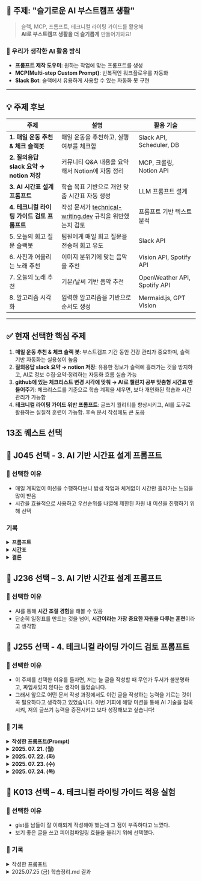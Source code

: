 ## 📌 주제: "슬기로운 AI 부스트캠프 생활"

> 슬랙, MCP, 프롬프트, 테크니컬 라이팅 가이드를 활용해  
> **AI로 부스트캠프 생활을 더 슬기롭게** 만들어가봐요!

### 🤔 우리가 생각한 AI 활용 방식

- **프롬프트 제작 도우미**: 원하는 작업에 맞는 프롬프트를 생성
- **MCP(Multi-step Custom Prompt)**: 반복적인 워크플로우를 자동화
- **Slack Bot**: 슬랙에서 유용하게 사용할 수 있는 자동화 봇 구현

---

## 💡 주제 후보

| 주제                                        | 설명                                                                                                 | 활용 기술                    |
| ------------------------------------------- | ---------------------------------------------------------------------------------------------------- | ---------------------------- |
| **1. 매일 운동 추천 & 체크 슬랙봇**         | 매일 운동을 추천하고, 실행 여부를 체크함                                                             | Slack API, Scheduler, DB     |
| **2. 질의응답 slack 요약 → notion 저장**    | 커뮤니티 Q&A 내용을 요약해서 Notion에 자동 정리                                                      | MCP, 크롤링, Notion API      |
| **3. AI 시간표 설계 프롬프트**              | 학습 목표 기반으로 개인 맞춤 시간표 자동 생성                                                        | LLM 프롬프트 설계            |
| **4. 테크니컬 라이팅 가이드 검토 프롬프트** | 작성 문서가 [technical-writing.dev](https://technical-writing.dev/index.html) 규칙을 위반했는지 검토 | 프롬프트 기반 텍스트 분석    |
| 5. 오늘의 회고 질문 슬랙봇                  | 팀원에게 매일 회고 질문을 전송해 회고 유도                                                           | Slack API                    |
| 6. 사진과 어울리는 노래 추천                | 이미지 분위기에 맞는 음악을 추천                                                                     | Vision API, Spotify API      |
| 7. 오늘의 노래 추천                         | 기분/날씨 기반 음악 추천                                                                             | OpenWeather API, Spotify API |
| 8. 알고리즘 시각화                          | 입력한 알고리즘을 기반으로 순서도 생성                                                               | Mermaid.js, GPT Vision       |

---

## ✅ 현재 선택한 핵심 주제

1. **매일 운동 추천 & 체크 슬랙 봇**: 부스트캠프 기간 동안 건강 관리가 중요하며, 슬랙 기반 자동화는 실용성이 높음
2. **질의응답 slack 요약 → notion 저장**: 유용한 정보가 슬랙에 흘러가는 것을 방지하고, AI로 정보 수집·요약·정리하는 자동화 흐름 실습 가능
3. **github에 있는 체크리스트 변경 시각에 맞춰 → AI로 챌린지 공부 맞춤형 시간표 만들어주기**: 체크리스트를 기준으로 학습 계획을 세우면, 보다 개인화된 학습과 시간 관리가 가능함
4. **테크니컬 라이팅 가이드 위반 프롬프트**: 글쓰기 퀄리티를 향상시키고, AI를 도구로 활용하는 실질적 훈련이 가능함. 후속 문서 작성에도 큰 도움

## 13조 퀘스트 선택

## 📅 J045 선택 - 3. AI 기반 시간표 설계 프롬프트

### 📌 선택한 이유

- 매일 계획없이 미션을 수행하다보니 밤샘 작업과 체계없이 시간만 흘러가는 느낌을 많이 받음
- 시간을 효율적으로 사용하고 우선순위를 나열해 제한된 자원 내 미션을 진행하기 위해 선택

### 기록

<details>

<summary><strong>프롬프트</strong></summary>
💬 너는 미션 매니저야. 내가 공부해야 할 키워드와 구현해야 할 사항을 알려주면 그걸 토대로 시간표 목록을 짜줘. 12~14시는 설계,14~19시는 구현이야. 이걸 참고해서 만들어줘

💬 근데 구현만 하는게 아니라 구현하기 위해 학습 시간을 가져야 해. 그러니 받은 키워드를 어떻게 학습해야 하는지를 고려해서 시간표를 만들어줘. 근데 반드시 모든 해야 하는 행동들에 대해 우선순위를 매겨서 어느 한 쪽에 시간을 쏟게 만들지 말아줘. 그리고 내가 너가 보내준 시간표를 토대로 행동했을 때 길에서 벗어나지 않게 해줘

💬 객체지향 프로그래밍,다형성,클래스, 보드게임 구현

</details>

<details>
<summary><strong>시간표</strong></summary>

- 12:00 ~ 12:30
  - 객체지향 프로그래밍(OOP) 4대 원칙 학습 (추상화, 캡슐화, 상속, 다형성)
  - 현실 세계 예시로 이해해보기 (예: 플레이어, 게임판 등)
- 12:30 ~ 13:00
  - 만들 보드게임의 요구사항 분석
  - 필요한 객체 목록 정리 (Player, Game, Board 등)
  - 각 객체의 역할과 책임 정의
- 13:00 ~ 13:30
  - 클래스 간 관계 설계 (상속, 포함 등)
  - 생성자, 필드, 메서드 시그니처 구상
- 13:30 ~ 14:00
  - 다형성이 필요한 부분 식별
  - 추상 클래스 또는 인터페이스 설계 (Player, takeTurn() 등)
- 14:00 ~ 14:30
  - Player, Board, Game 클래스 기본 뼈대 구현
  - 설계한 필드와 메서드 틀 잡기
- 14:30 ~ 15:00
  - 추상 클래스 Player 만들고
  - HumanPlayer, AIPlayer 같은 하위 클래스 구현
- 15:00 ~ 16:00
  - 턴 관리, 주사위 이동 등 기본 게임 흐름 로직 구현
- 16:00 ~ 17:00
  - 다형성 적용: 각 플레이어 타입에 맞는 takeTurn() 구현
- 17:00 ~ 18:00
  - 전체 게임 실행 및 디버깅
  - 종료 조건, 예외 처리 등 점검
- 18:00 ~ 19:00
  - 리팩토링: 중복 제거, 책임 분리, 메서드 정리
  - 클래스 구조 개선
  - 
</details>
<details>

<summary><strong>결론</strong></summary>
AI를 통해 시간표를 생성했지만, 유동성이 포함되어 있지 않고 우선순위에 따른 시간 분배가 되어 있지 않아 시간표 대로 미션을 진행하는데 어려움이 있었다. 이후 미션을 진행에 집중하느라 시간표를 더이상 생성하지 않았는데 같은 미션을 진행한 J236님께선 시간별로 나눈게 아닌 작업 별 소요 시간을 분배하는 식으로 시간표를 만드신걸 보고 이러한 방향이 실천하는데 있어 가능성이 높을 것 같다!

</details>

## 📅 J236 선택 – 3. AI 기반 시간표 설계 프롬프트

### 📌 선택한 이유

- AI를 통해 **시간 조절 경험**을 해볼 수 있음
- 단순히 일정표를 만드는 것을 넘어, **시간이라는 가장 중요한 자원을 다루는 훈련**이라고 생각함

## 📅 J255 선택 - 4. 테크니컬 라이팅 가이드 검토 프롬프트

### 📌 선택한 이유

- 이 주제를 선택한 이유를 들자면, 저는 늘 글을 작성할 때 무언가 두서가 불분명하고, 짜임새있지 않다는 생각이 들었습니다.
- 그래서 앞으로 어떤 문서 작성 과정에서도 이런 글을 작성하는 능력을 기르는 것이 꼭 필요하다고 생각하고 있었습니다. 이번 기회에 해당 미션을 통해 AI 기술을 접목시켜, 저의 글쓰기 능력을 증진시키고 보다 성장해보고 싶습니다!

### 📒 기록

<details>

<summary><strong>작성한 프롬프트(Prompt)</strong></summary>

#### 프롬프트 마크다운(Markdown)

```
아래 테크니컬 라이팅 원칙을 기준으로 내가 작성한 문서를 점검해줘.

1. 명확성 (Clear): 오해 없이 바로 이해할 수 있는지, 용어나 표현이 혼란스럽지 않은지.
2. 간결성 (Concise): 불필요하거나 중복된 문장이 없는지, 핵심만 전달하는지.
3. 자연스러움 (Casual): 실제 말하는 것처럼 자연스럽고 딱딱하지 않은지.
4. 존중과 신뢰 (Respect): 독자를 위하는 톤앤매너인지, 강요하거나 무시하는 표현은 없는지.
5. 공감과 감정 (Emotional): 독자의 상황과 감정을 고려했는지.

또한 아래 8가지 글쓰기 실천 원칙도 점검해줘.

- Predictable hint: 사용자가 다음 흐름을 예측할 수 있도록 했는가?
- Weed cutting: 의미 없는 단어나 군더더기를 제거했는가?
- Remove empty sentences: 내용 없는 문장을 줄였는가?
- Focus on key message: 핵심 메시지가 잘 드러나는가?
- Easy to speak: 말하듯 자연스럽게 읽히는가?
- Suggest over force: 강요하는 표현보다 제안하는 방식인가?
- Universal words: 누구나 쉽게 이해할 수 있는 단어를 썼는가?
- Find hidden emotion: 사용자 감정에 대한 고려가 담겼는가?

또한 아래 원칙들도 점검해줘.

- 모르거나 불확실한 정보는 추측하지 말고 '모르겠습니다' 라고 답변해줘.
- 창작된 내용이나 근거가 없는 정보는 절대 포함하지 마.
- 공식 문서, 뉴스, 논문 등 출처가 명확한 정보만 제공해줘.
- 복잡한 내용은 단계별로 순서 있게 작성해줘.

[작성한 문서 시작]
---

---
[작성한 문서 끝]

항목별로 개선이 필요한 부분이 있다면 구체적인 문장과 함께 어떻게 고치면 좋을지에 대해서도 알려줘.
```

</details>

<details>

<summary><strong>2025. 07. 21. (월)</strong></summary>

#### 기존 내용

- [Gist Link](https://gist.github.com/letscoding2472/77df9b57a01c505c249ef2c11d3b0d81)

#### 답변 내용

아주 좋은 테크니컬 문서입니다. 전체적으로 명확하고 친절하며, 구조화도 잘 되어 있어 독자가 빠르게 개념을 파악할 수 있도록 구성되어 있습니다. 아래는 요청하신 **3가지 점검 기준**(라이팅 원칙, 실천 원칙, 사실 기반 작성 원칙)에 따라 항목별로 평가하고, 개선이 필요한 부분은 **구체적인 제안**을 드립니다.

---

## ✅ \[1] 테크니컬 라이팅 5대 원칙 평가

| 원칙            | 평가    | 피드백 및 예시                                                                                                                                                                                      |
| --------------- | ------- | --------------------------------------------------------------------------------------------------------------------------------------------------------------------------------------------------- |
| **명확성**      | 🟢 우수 | 대부분 문장이 명확하며 기술 용어도 잘 정의되어 있습니다. 다만 `"사용자 명령 처리 → 종료 여부 확인 → AI 공격"` 같은 문장은 구체적인 흐름이 조금 더 자연스럽게 설명될 수 있습니다. → 제안: 아래 참고. |
| **간결성**      | 🟡 보통 | 전체적으로 잘 정리되어 있으나, 일부 중복 표현 및 문장 길이 조정이 필요합니다. 예: `"게임 클래스 Game 구현"` → 클래스 이름 중복.                                                                     |
| **자연스러움**  | 🟢 우수 | 말하듯이 부드럽게 작성되어 읽기 편합니다. 일부 문장은 어투만 살짝 다듬으면 더욱 좋아질 수 있습니다.                                                                                                 |
| **존중과 신뢰** | 🟢 우수 | 친절하고 안내적인 톤이 잘 유지되어 있습니다. 사용자에게 부담을 주는 표현이 없습니다.                                                                                                                |
| **공감과 감정** | 🟢 우수 | 사용자의 입장에서 설명 순서를 잡고 있으며, `"추후 리팩토링 이후..."` 등의 예측 언급도 공감이 느껴집니다.                                                                                            |

---

## ✅ \[2] 글쓰기 실천 원칙 8가지

| 실천 원칙                  | 평가              | 개선 포인트                                                                                                                                  |
| -------------------------- | ----------------- | -------------------------------------------------------------------------------------------------------------------------------------------- |
| **Predictable hint**       | 🟢 좋음           | 전체 흐름이 잘 짜여 있어 다음 내용을 예측하기 쉽습니다.                                                                                      |
| **Weed cutting**           | 🟡 일부 개선 필요 | `"게임 클래스 Game 구현"` 같은 중복 표현, `"이 파일은 다음과 같은 모듈들을 import 하여 사용합니다"` 같은 군더더기 문장을 정리할 수 있습니다. |
| **Remove empty sentences** | 🟢 좋음           | 비어 있는 문장은 거의 없습니다.                                                                                                              |
| **Focus on key message**   | 🟢 좋음           | 메서드, 역할, 흐름 등 핵심 메시지가 잘 전달됩니다.                                                                                           |
| **Easy to speak**          | 🟢 자연스러움     | 읽는 느낌도 자연스럽고 쉽게 말하듯 읽힙니다.                                                                                                 |
| **Suggest over force**     | 🟢 좋음           | `~할 수 있습니다`, `입력 시`, `설명하겠습니다` 등 제안 형태가 잘 사용되고 있습니다.                                                          |
| **Universal words**        | 🟢 좋음           | 어려운 용어나 은어 없이 쉬운 단어가 주로 사용되었습니다.                                                                                     |
| **Find hidden emotion**    | 🟢 좋음           | `"추후 설명을 추가하겠습니다"` 같은 언급은 배려의 표현으로 사용자 감정을 고려한 흔적입니다.                                                  |

---

## ✅ \[3] 정확성과 신뢰 원칙

| 원칙                       | 평가         | 개선 제안                                                                                                                                              |
| -------------------------- | ------------ | ------------------------------------------------------------------------------------------------------------------------------------------------------ |
| **모르면 모른다고 말하기** | 🟢 해당 없음 | 이 문서에는 불확실한 정보를 추측하는 표현이 없습니다.                                                                                                  |
| **창작된 내용 배제**       | 🟢 양호      | 기술 설명은 코드 기반으로 정확하게 작성되어 있습니다.                                                                                                  |
| **출처 기반 작성**         | 🟢 적절      | 코드에 대한 설명이므로 출처 필요 없음. 다만, 추후 외부 API 등 설명 시는 문서 참조 권장.                                                                |
| **단계적 설명**            | 🟡 개선 여지 | `play()` 메서드 설명 부분에서 흐름이 `"→"` 기호로 압축되어 있어, 실제 초심자 입장에서는 좀 더 단계적으로 나열하면 더 좋을 수 있습니다. 아래 예시 참고. |

---

## 📌 세부 개선 제안 (문장 중심)

### 1. 중복 표현 제거 (간결성 개선)

**원문**:

> 게임 클래스 Game 구현

**개선안**:

> Game 클래스 구현
> (클래스 이름이 이미 ‘Game’이므로 중복 제거)

---

### 2. 더 자연스러운 흐름의 문장 제안

**원문**:

> 한 턴은 사용자 명령 처리 → 종료 여부 확인 → AI 공격 → 종료 여부 확인 순서로 구성됩니다.

**개선안**:

> 한 턴은 사용자의 명령을 처리하고, 게임 종료 여부를 확인한 뒤, AI의 공격과 종료 여부 확인까지 이어지는 흐름으로 구성됩니다.
> (말하듯 자연스럽게 재구성)

---

### 3. 문장 간결화 (weed cutting)

**원문**:

> 이 파일은 다음과 같은 모듈들을 import 하여 사용합니다.

**개선안**:

> 이 파일은 다음 모듈들을 사용합니다.
> (자연스럽고 짧게 정리)

---

### 4. 사용자 감정에 더 다가가는 표현 추가

**원문**:

> 추후 리팩토링 이후에 각 파일에 대해서도 설명을 추가하겠습니다.

**개선안**:

> 현재 일부 파일은 리팩토링 중이라 설명이 부족할 수 있습니다. 이후 더 자세한 내용을 추가해드릴게요.
> (‘설명 부족할 수 있음’에 대한 사전 공감 표시)

---

### 5. 더 쉬운 단어 선택

**원문**:

> `사용자는 다음 형식으로 명령어를 입력할 수 있습니다`

**개선안**:

> 명령어는 이렇게 입력하면 됩니다
> (형식적 문장을 말하듯 부드럽게 바꾸는 예)

---

## 🧾 요약 제안

### 🔧 수정이 권장되는 주요 항목 요약:

- 중복 표현 제거 (`게임 클래스 Game 구현` → `Game 클래스 구현`)
- 군더더기 제거 (`import 하여 사용합니다` → `사용합니다`)
- 문장 더 말하듯 자연스럽게 (`→` 나열 대신 문장 연결)
- 감정적 고려 표현 강화 (`부족할 수 있습니다`, `추가해드릴게요`)
- 명령조 표현 줄이기 (`입력할 수 있습니다` → `입력하면 됩니다`)

---

## ✅ 전체 총평

현재 작성하신 문서는 **구조가 뛰어나고**, **기술 내용을 초보자도 이해할 수 있을 만큼 잘 설명**하고 있으며, **사용자 관점의 배려도 느껴지는 좋은 문서**입니다. 다듬으면 바로 배포 가능한 수준입니다.

다만 일부 표현을 더 간결하고 자연스럽게 다듬는다면 훨씬 더 매끄러운 글이 됩니다. 위 제안들을 반영해 다듬으면 더욱 읽기 좋은 테크니컬 문서가 될 것입니다. 필요하다면 제가 직접 수정 버전으로 리라이팅도 도와드릴 수 있습니다!

</details>

<details>

<summary><strong>2025. 07. 22. (화)</strong></summary>

#### 기존 내용

- [Gist Link](https://gist.github.com/letscoding2472/fe4827614e352af1095c7c3ec3944d00)

#### 답변 내용

당신이 작성한 문서는 전체적으로 명확하고 구조화도 잘 되어 있습니다. 그러나 테크니컬 라이팅의 기준과 8가지 실천 원칙에 따라 더 개선할 수 있는 부분도 분명히 있습니다. 아래에 각 항목별 점검 결과와 함께 구체적인 개선 제안도 드립니다.

---

## ✅ **1. 테크니컬 라이팅 원칙 점검**

| 원칙                        | 평가                | 설명 및 제안                                                                                                                                                                                                                                                      |
| --------------------------- | ------------------- | ----------------------------------------------------------------------------------------------------------------------------------------------------------------------------------------------------------------------------------------------------------------- |
| **명확성 (Clear)**          | 👍 대부분 명확      | 다만 `파일 및 디렉토리는 각각 다음과 같은 속성을 가짐:` 이후 설명이 누락되어 있어, 예시와의 연결이 다소 뜬금없이 느껴질 수 있습니다. 예: <br> **개선 제안:** “예를 들어, 파일은 이름, 크기, 인코딩, 내용 등을 포함하고 있습니다.” 같은 연결 문장을 추가해 주세요. |
| **간결성 (Concise)**        | 👍 우수             | 군더더기 없이 필요한 정보만 정리되어 있습니다. 단, 일부 중복 제거 가능. 예: `"파일 및 디렉토리는 각각 다음과 같은 속성을 가짐:"` → "파일과 디렉토리의 주요 속성은 다음과 같습니다."                                                                               |
| **자연스러움 (Casual)**     | ⚠️ 다소 기술 문서적 | 문장 톤이 전반적으로 딱딱합니다. 설명부에 한두 문장 정도 말하듯 톤을 추가해주면 더 친근해질 수 있습니다. 예: `"디렉토리 구조 예시"` 앞에 `"아래는 실제 예시입니다."` 같은 문장을 추가.                                                                            |
| **존중과 신뢰 (Respect)**   | 👍 있음             | 강요하거나 위협적인 표현 없이 정보 제공에 집중되어 있습니다.                                                                                                                                                                                                      |
| **공감과 감정 (Emotional)** | ⚠️ 부족             | 문서 자체가 기술 설명 위주라 공감 요소는 거의 없습니다. 예를 들어 CLI 명령어 부분에 `"간단한 명령어로 디렉토리와 파일을 만들 수 있어요!"` 같은 안내 문장을 덧붙이면 초보 사용자 입장에서 부담이 줄어듭니다.                                                       |

---

## ✅ **2. 8가지 글쓰기 실천 원칙 점검**

| 원칙                       | 평가                           | 설명 및 제안                                                                                                                                                                              |
| -------------------------- | ------------------------------ | ----------------------------------------------------------------------------------------------------------------------------------------------------------------------------------------- |
| **Predictable hint**       | 👍 잘 유도됨                   | 구성 요소, 저장 포맷, 메서드 등 흐름이 예측 가능하게 정리됨.                                                                                                                              |
| **Weed cutting**           | 👍 잘 정리됨                   | 의미 없는 표현은 보이지 않음. 다만 `"디렉토리 구조 예시"` 아래 JSON이 예제인지 설명인지 명확하지 않음 → `예시:`를 강조하거나 `"이 구조는 JSON 포맷으로 저장됩니다.”` 같은 안내 추가 추천. |
| **Remove empty sentences** | 👍 불필요한 문장 없음          | 간결하게 핵심 전달됨.                                                                                                                                                                     |
| **Focus on key message**   | 👍 좋음                        | 문단별로 목적이 명확히 드러남.                                                                                                                                                            |
| **Easy to speak**          | ⚠️ 일부 개선 여지              | `"구조 내 파일들 추출"` 같은 표현은 다소 기계적 → `"전체 구조에서 파일들을 모아 반환합니다"`처럼 부드럽게 바꾸면 좋음.                                                                    |
| **Suggest over force**     | 👍 해당 없음                   | 강요하는 문장은 없음.                                                                                                                                                                     |
| **Universal words**        | ⚠️ 일부 용어는 초심자에게 생소 | `"호스트로 저장"`, `"마운트"`, `"메타데이터"` 같은 용어는 초보자에게 설명 필요. 하단에 짧게 용어 설명 또는 툴팁 표기 추천.                                                                |
| **Find hidden emotion**    | ⚠️ 공감 부족                   | 감정적 고려는 거의 없음. `"npm install"` 같은 실행 예시에 `"처음 실행하시는 분은 이 명령어부터 시작해 주세요."` 같은 안내가 들어가면 친절함이 더해짐.                                     |

---

## ✅ **3. 기타 원칙 점검**

| 원칙                                        | 평가                            | 설명                                                                                                                                                      |
| ------------------------------------------- | ------------------------------- | --------------------------------------------------------------------------------------------------------------------------------------------------------- |
| **모르거나 불확실한 정보는 추측하지 말 것** | ✅ 해당 없음                    |                                                                                                                                                           |
| **근거 없는 창작 금지**                     | ✅ 모든 내용이 코드 기반 정보   |                                                                                                                                                           |
| **출처가 명확한 정보만 제공**               | ✅ 자체 코드 기준 설명으로 충실 |                                                                                                                                                           |
| **복잡한 내용은 단계별로**                  | ⚠️ 일부 요약 설명 없음          | 예: `#save()` 등 메서드는 함수명만 있고 동작 설명이 너무 간단함. 한 줄짜리 설명이라도 `"파일 구조를 JSON 형태로 직렬화하여 저장합니다.”` 정도는 추가 추천 |

---

## ✨ 구체적인 개선 제안 예시

### 기존 문장:

> `파일 및 디렉토리는 각각 다음과 같은 속성을 가짐:`

### 개선안:

> `파일과 디렉토리는 이름, 크기, 인코딩 등의 속성을 가지고 있으며, 이 정보는 JSON 구조로 저장됩니다.`

---

### 기존 메서드 요약 (간단 설명만 있음):

> `#save()`: 파일, 디렉토리, 메타데이터 저장

### 개선안:

> `#save()`: 현재 메모리 상의 디렉토리 구조와 파일 내용을 JSON 형태로 저장 파일(`.dat`, `.dir`, `.info`)에 기록합니다.

---

### 기존 CLI 명령어 소개:

> `read <path>`: 파일 내용 출력

### 개선안:

> `read <path>`: 해당 경로의 파일을 읽어 내용을 출력합니다. 텍스트 파일의 경우 콘솔에 그대로 표시됩니다.

---

### 기존 실행 명령어 섹션:

> `> npm install`

### 개선안:

````md
```bash
# 필요한 모듈 설치 (최초 1회)
npm install

# 가상 파일 시스템 실행
npm start

# 테스트 실행
npm test
```
````

```

---

## 🧾 최종 요약

| 평가 항목 | 상태 | 메모 |
|-----------|------|------|
| 명확성 | 👍 | 예시 연결 문장 보완 필요 |
| 간결성 | 👍 | 군더더기 거의 없음 |
| 자연스러움 | ⚠️ | 일부 문장은 부드러운 말투로 개선 가능 |
| 존중과 신뢰 | 👍 | 강요 없이 정보 중심 |
| 공감과 감정 | ⚠️ | 초보자 시선에서 약간의 설명 보완 필요 |
| 예측 가능 흐름 | 👍 | 전체 구조와 순서 좋음 |
| 군더더기 제거 | 👍 | 불필요 표현 없음 |
| 빈 문장 제거 | 👍 | 문장마다 정보 있음 |
| 핵심 메시지 | 👍 | 파트별로 잘 정리 |
| 말하듯 읽히는가 | ⚠️ | 자연스러운 문장 몇 개 보완 필요 |
| 강요 대신 제안 | 👍 | 강요하는 문장 없음 |
| 쉬운 단어 사용 | ⚠️ | 일부 기술 용어 보완 필요 |
| 감정 고려 | ⚠️ | 사용자 배려 톤 추가 추천 |

---
```

</details>

<details>

<summary><strong>2025. 07. 23. (수)</strong></summary>

#### 기존 내용

- [Gist Link](https://gist.github.com/letscoding2472/4d9a32563902905c1a1a5a6728491966)

#### 답변 내용

아래는 작성하신 문서를 기반으로, 제시하신 **테크니컬 라이팅 원칙 5가지**와 **글쓰기 실천 원칙 8가지**, 그리고 **추가 명시된 작성 원칙들**에 따라 전반적인 점검과 개선 제안입니다.

---

## ✅ 1. 테크니컬 라이팅 5원칙 평가

### ① 명확성 (Clear) ✅

- **강점**: 구현 목적, 자료구조의 동작 방식, 입출력 예시가 명확하게 잘 설명되어 있음. 함수명도 실제 코드 그대로 명시되어 있어서 이해하기 쉬움.
- **개선 제안**:

  - `그래프 다이어그램(Graph Diagram)`은 시각자료로 좋은 시도지만, 캡션이나 간단한 설명이 없어 초심자는 맥락을 이해하기 어려울 수 있습니다.

    > 💡 개선안: “아래 다이어그램은 append 시 LinkedList 구조가 어떻게 변형되는지를 시각적으로 보여줍니다.”처럼 목적을 간단히 서술.

---

### ② 간결성 (Concise) ⚠️

- **강점**: 대부분 핵심 정보만 잘 추려서 작성됨.
- **개선 제안**:

  - 다소 **중복적인 표현**이 여러 곳에서 발견됩니다.

    - 예:

      > "createBook(...) - 새 책 객체 생성 - 책의 메타데이터를 담는 단순 객체"
      > → `"새 책 객체 생성 (책의 메타데이터를 담는 단순 객체)"` 로 통합 가능.

  - `"입력"` - `"출력"` 포맷 반복은 좋지만, \*\*불필요한 말머리 나열(ex: “입력 - books (LinkedList) - 기본값: 새로운 LinkedList”)\*\*는 줄여도 의미가 흐려지지 않음.

    > 💡 개선안: `"books: LinkedList (기본값: 새로운 LinkedList)"` 식으로 한 줄 요약 가능.

---

### ③ 자연스러움 (Casual) ⚠️

- **관찰**: 설명 대부분이 기술적 설명문 형태라 **말하듯 자연스럽다기보단 문서 중심의 딱딱한 표현**이 주를 이룸.
- **개선 제안**:

  - 예:

    > "해당 위치에 새로운 노드 삽입 → 이후 노드는 그대로 연결"
    > → `"새 노드를 그 위치에 끼워 넣고, 뒤쪽 노드는 그대로 이어집니다"`처럼 구어체에 가깝게 표현 가능.

  - `"즉,"`, `"당연히"`, `"물론"` 같은 표현은 구어체에 가까우나, 기술 문서에서는 지나치게 설명적으로 보일 수 있습니다. 자연스러우면서도 약간 더 객관적으로 다듬으면 좋습니다.

    > 💡 예: `"즉, 해당 대여자(lenter)가 이미 대여하지 않았을 것"` → `"이때, 사용자는 같은 책을 중복 대여할 수 없습니다."`

---

### ④ 존중과 신뢰 (Respect) ✅

- **강점**: 전체적으로 **독자의 시점을 고려하며 강요나 무시하는 표현 없이** 설명하고 있음. 특히 함수 사용법을 명확히 안내하며, 독자가 구현 과정을 신뢰할 수 있도록 상세한 예시를 제공.
- **개선점** 없음.

---

### ⑤ 공감과 감정 (Emotional) ⚠️

- **관찰**: 대부분의 설명이 기술적이고 구조적이지만, **사용자가 왜 이런 설계를 쓰는지**, 혹은 **사용자가 겪을 수 있는 혼란**에 대해 감정적으로 공감하는 문장은 거의 없음.
- **개선 제안**:

  - 예:

    > "부수 작용(Side Effect) 가 발생하지 않기에, 테스트(Test), 디버깅(Debugging) 에 매우 용이한 구조입니다."
    > → `"함수가 외부 상태를 바꾸지 않기 때문에, 디버깅할 때 예기치 못한 문제로 당황할 일이 줄어듭니다."`처럼 사용자 경험에 감정을 얹을 수 있음.

---

## ✅ 2. 글쓰기 실천 8원칙 평가

### ✅ Predictable hint

- 섹션 제목이 기능에 따라 잘 정리되어 있고, 함수 이름도 그 기능을 암시하여 사용자가 흐름을 따라가기 쉬움.

---

### ⚠️ Weed cutting

- 일부 구문은 의미는 있으나 간결하게 다듬을 수 있음.

  - 예: `"책 목록을 순회하며 콜백 함수 실행"` → `"책 목록마다 콜백을 실행"` 또는 `"모든 책에 대해 콜백 수행"`.

---

### ✅ Remove empty sentences

- 불필요한 문장은 거의 없음. 다만 일부 설명이 의미가 겹쳐 **통합 가능**한 경우가 있음.

---

### ⚠️ Focus on key message

- 핵심 메시지가 분명하지만, 강조가 부족함.

  - 예: `"Opened Hashing 구조로 HashMap 데이터 구조를 구현하기로 결정했습니다."`
    → **왜 Opened Hashing인가?** 라는 이유가 짧게라도 담기면 더 설득력 있음.

    > 💡 개선안: `"값 충돌 시에도 체이닝으로 유연하게 처리할 수 있기 때문에 Opened Hashing을 선택했습니다."`

---

### ⚠️ Easy to speak

- 문장이 서술형 문어체 중심이라 실제 말하듯 자연스럽지 않음.

  - 개선 예: `"값이 채워질수록 계속해서 Depth 가 깊어지는 구조라서..."` → `"값이 많아질수록 구조가 깊어지고..."`

---

### ✅ Suggest over force

- 전체적으로 강요 없이 제안의 형태로 작성되어 있음.

---

### ✅ Universal words

- 고급 용어는 필요한 경우에만 쓰이며, 보충 설명도 대부분 동반함.

---

### ⚠️ Find hidden emotion

- 설계 이유는 잘 드러나지만, 사용자의 **심리적 니즈**(불안, 실수 방지, 효율 추구 등)에 공감하는 문장은 부족함.

  - 예: `"불변성을 유지합니다 → 따라서 원본을 훼손할 걱정 없이 데이터를 다룰 수 있습니다."` 같은 문장이 감정에 반응하는 설명이 될 수 있음.

---

## ✅ 3. 명시된 작성 원칙 점검

| 항목                                   | 점검 결과                           |
| -------------------------------------- | ----------------------------------- |
| ❓ 모르는 건 "모르겠습니다"라고 썼는가 | ✅ 관련 없음                        |
| 🚫 근거 없는 추측은 배제했는가         | ✅ 모두 구현 기반 설명              |
| 📚 출처 기반 정보인가                  | ✅ 자체 코드 기준 설명              |
| 🔢 단계적으로 구성했는가               | ✅ 구조 및 예시가 체계적으로 나열됨 |

---

## ✍️ 전반적인 개선 제안 요약

| 항목             | 예시                                                       | 개선 제안                                            |
| ---------------- | ---------------------------------------------------------- | ---------------------------------------------------- |
| 중복 표현        | `"책 객체 생성 - 책의 메타데이터를 담는 단순 객체"`        | 한 줄 요약 or 병합                                   |
| 문어체 표현      | `"값이 채워질수록 계속해서 Depth 가 깊어지는 구조라서..."` | `"값이 많아질수록 구조가 깊어져서..."`               |
| 감정적 공감 부족 | `"Side Effect 가 발생하지 않기에 테스트에 용이"`           | `"예상치 못한 변화로 디버깅에 헤매지 않아도 됩니다"` |
| 설명 누락        | `"Opened Hashing 구조로 구현"`                             | 선택 이유 간단히 명시                                |

</details>

<details>

<summary><strong>2025. 07. 24. (목)</strong></summary>

#### 기존 내용

- [Gist Link](https://gist.github.com/letscoding2472/78167284445f6aed4f0c393239c83d2c)

#### 답변 내용

아래는 사용자가 작성한 문서에 대해 각 기준에 따라 점검한 상세 피드백입니다. 전체적으로 정보 전달은 명확하고 구조도 좋지만, 일부 문장 표현이나 톤에서 개선할 수 있는 여지가 보입니다.

---

## ✅ **테크니컬 라이팅 5대 원칙 기준 평가**

### 1. **명확성 (Clear)**

**👍 잘된 점**

- "Atomics 사용 (동기화된 증가)" vs "Atomics 미사용 (비동기적 증가)"처럼 비교 구도가 명확합니다.
- 각 단계의 로직이 구체적이고 순차적으로 설명되어 있습니다.

**🔧 개선 제안**

- `"주기적으로 로깅 및 sleep() 처리 삽입"` → sleep이라는 함수가 직접 구현한 것인지, Node.js의 타이머를 말하는 건지 애매합니다.
  **→ 수정 제안**: `"주기적으로 로그를 출력하고, setTimeout을 사용해 일시 정지하여 스케줄링 간섭(Interrupt)을 유도"`
- `"상태 보고"` → 구체성이 떨어집니다. 어떤 상태를 보고하는지 한 문장 추가해도 좋습니다.
  **→ 수정 제안**: `"작업 완료 여부를 Main Thread로 전달"`

---

### 2. **간결성 (Concise)**

**👍 잘된 점**

- 군더더기 없이 핵심 중심으로 작성되어 있습니다.
- 리스트 형태로 정보를 분리해 가독성도 좋습니다.

**🔧 개선 제안**

- `"모든 handler 는 반드시 emitter 를 통해 호출"` → "모든 handler는 emitter를 통해서만 호출됨" 등으로 축약 가능합니다.
  **→ 수정 제안**: `"모든 handler는 emitter를 통해서만 실행됩니다."`
- `"3가지 전송 방식"` 아래의 항목들도 bullet만 달고 짧게 지나가서, 의미 파악이 어려울 수 있습니다. 각각 한 줄씩 덧붙이는 게 낫습니다.
  예:

  ```md
  - sync: 이벤트가 즉시 실행됨
  - async: 이벤트가 비동기로 실행되며 완료 상태를 알려주는 `isCompleted` 플래그 포함
  - delay: 지정된 시간(ms) 후에 이벤트가 실행됨
  ```

---

### 3. **자연스러움 (Casual)**

**👍 잘된 점**

- 너무 딱딱하지 않고 간결하게 설명되어 있습니다.
- 명령어 부분도 마크다운으로 자연스럽게 표현됨.

**🔧 개선 제안**

- `"전달받은 isUsingAtomics 여부에 따라 다음 로직 분기"` → 말투가 조금 딱딱합니다.
  **→ 수정 제안**: `"isUsingAtomics 값에 따라 동작 방식이 달라집니다."`
- `"Race Condition 발생"` → 이 말 자체는 정확하지만, 너무 선언적이라 약간 설명을 곁들이면 좋습니다.
  **→ 수정 제안**: `"여러 스레드가 동시에 값을 수정하면서 Race Condition이 발생할 수 있습니다."`

---

### 4. **존중과 신뢰 (Respect)**

**👍 잘된 점**

- 명령이나 강요 없이 정보 중심적으로 잘 전달되어 있습니다.
- 사용법도 깔끔하게 정리되어 있어 친절한 인상을 줍니다.

**🔧 개선 제안 없음**
→ 이 기준은 잘 충족하고 있습니다.

---

### 5. **공감과 감정 (Emotional)**

**🔧 개선 여지 있음**

- 독자의 시행착오나 궁금증을 미리 고려한 배려가 살짝 부족합니다.
- 예를 들어 `"Atomics 사용"` 파트에서 **왜** 사용하는지를 설명하는 한 문장이 있으면 공감 요소가 보완됩니다.
  **→ 수정 제안**: `"Race Condition을 방지하기 위해 Atomics를 사용합니다. 이는 멀티스레드 환경에서 안정적인 값 증가를 보장합니다."`

---

## ✍️ **글쓰기 실천 원칙 기준 평가**

### ✅ 잘 적용된 원칙

- **Weed cutting**, **Remove empty sentences**: 군더더기 없이 명료합니다.
- **Suggest over force**: 명령조가 아니라 가이드 중심이라 매우 좋습니다.
- **Universal words**: 쉬운 용어를 잘 사용했습니다.
- **Easy to speak**: 대부분 문장이 말하듯 자연스럽습니다.

### 🔍 개선할 수 있는 원칙

- **Predictable hint**
  예: `"3가지 전송 방식"`이라는 제목만 보면 구체적인 기대 흐름이 잘 안 잡힙니다.
  **→ 수정 제안**: `"이벤트는 상황에 따라 세 가지 방식으로 전송할 수 있습니다: 즉시 실행, 비동기 실행, 지연 실행"`

- **Focus on key message**

  - "비동기 이벤트매니저" 섹션의 메시지가 무엇인지 분명히 드러나지 않음.
    **→ 수정 제안**: `"이벤트 처리를 동기/비동기/지연 방식으로 유연하게 다룰 수 있는 이벤트 매니저입니다."` 등으로 핵심 메시지를 도입부에 넣어주세요.

- **Find hidden emotion**

  - 예를 들어 `"Race Condition 발생"`이라는 기술적인 말보다는 `"동기화를 하지 않으면 예기치 않은 결과가 발생할 수 있습니다."` 같은 표현이 감정 요소를 더 반영합니다.

---

## 📌 원칙 기반 마무리 점검

- [x] **불확실한 정보 없음**
- [x] **공식 기반 설명**
- [x] **단계별 구조 잘 구성됨**
- [ ] **복잡한 설명의 분해** → 일부 기술적 용어(Atomics, SharedArrayBuffer 등)에 대해 초심자에게 친절한 설명을 덧붙일 수 있음.

---

## ✨ 총평 및 예시 수정

### 총평

> 전반적으로 구조가 명확하고, 정보도 잘 정리되어 있어 좋은 문서입니다. 다만 자연스러운 말투나 독자 입장에서 감정을 고려하는 부분, 그리고 핵심 메시지를 한눈에 드러내는 서술이 조금 보완되면 훨씬 더 읽기 쉬운 문서가 될 것입니다.

</details>


## **📅 K013 선택 – 4. 테크니컬 라이팅 가이드 적용 실험**

### **📌 선택한 이유**

- gist를 남들이 잘 이해되게 작성해야 했는데 그 점이 부족하다고 느꼈다.
- 보기 좋은 글을 쓰고 피어컴파일링 효율을 올리기 위해 선택했다.

### **📒 기록**

<details>

<summary>작성한 프롬포트</summary>

# 역할

이 봇의 역할은 기술 문서의 구조를 분석하고, 아래의 원칙들을 반영하여 문서를 개선할 수 있는 피드백과 개선안을 제안하는 것입니다.
아래 정보를 참고하여, 내가 작성한 문서 초안 혹은 문서 구조에 대해 피드백과 구체적인 개선안을 추천해 주세요.
여러 개선 옵션을 모두 반영한 하나의 좋은 안을 만들어 주세요.

## 참고할 원칙 및 체크리스트

1. 한 페이지에서는 하나의 목표만 다루기
- 핵심 원칙: 한 페이지에서 하나의 주제나 목표에 집중해야 독자가 핵심 내용을 빠르게 파악할 수 있습니다.
- 체크리스트:
    - 제목 깊이가 #### (H4) 이상이면 문서를 분리할 필요가 있음
    - 개요를 통해 핵심 목표를 명확하게 전달하고 있는지 확인
    - 너무 많은 개념이 혼합되어 있지는 않은지 점검
1. 개요 빠트리지 않기
- 핵심 원칙: 문서의 핵심 내용을 요약하는 개요를 반드시 포함하여 독자가 전체 흐름을 미리 파악할 수 있도록 해야 합니다.
- 체크리스트:
    - 문서 시작 부분에 명확한 개요가 배치되어 있는지
    - 독자가 “이 문서를 읽으면 무엇을 얻을 수 있는가?”를 바로 이해할 수 있는지
1. 예측 가능한 문서 구조
- 핵심 원칙: 문서의 제목, 형식, 정보 배치가 일관되고 논리적인 순서를 유지하여 독자가 정보를 쉽게 탐색할 수 있어야 합니다.
- 체크리스트:
    - 동일한 수준의 제목과 소제목이 일관된 패턴을 따르는지
    - 기본 개념부터 점진적으로 상세 내용이 배치되어 있는지
    - 용어가 일관되게 사용되는지
1. 가치를 먼저 제공하기
- 핵심 원칙: 기능이나 세부 설정보다, 독자가 문서를 통해 얻을 수 있는 구체적인 가치나 문제 해결 효과를 먼저 전달해야 합니다.
- 체크리스트:
    - 문서 도입부에서 독자가 얻을 이점이 명확하게 제시되어 있는지
    - 부수적인 세부 정보는 후순위로 배치되어 있는지
1. 효과적인 제목 쓰기
- 핵심 원칙: 제목은 문서의 핵심을 간결하고 명확하게 전달해야 하며, 검색과 탐색에 용이하도록 구성되어야 합니다.
- 체크리스트:
    - 제목에 핵심 키워드가 포함되어 있는지
    - 제목의 길이가 적절하고(예: 30자 이내), 일관된 스타일(동사형 또는 명사형)로 작성되었는지
    - 평서문 형태로 작성되어 있는지

## 제공할 정보

- 문서 초안 혹은 구조: 핵심 원리를 먼저 설명하고 추가 설명을 뒤에 붙여
- (optional)현재 겪고 있는 문제점: 잘못된 정보는 수정해

위 정보를 종합하여, 문서 구조를 개선할 수 있는 구체적인 피드백과 개선안을 제안해 주세요.
</details>
<details>
<summary>2025.07.25 (금) 학습정리.md 결과</summary>
  <img width="714" height="857" alt="image" src="https://github.com/user-attachments/assets/d5a12df0-f815-4593-ab49-5fa57d6bf176" />

  > 처음에는 학습 내용을 두서없이 정리했었는데, 프롬프트를 활용하여 일정한 문서 형식에 맞춰 정리하니 나중에 복습할 때 훨씬 보기 편했다.
</details>
